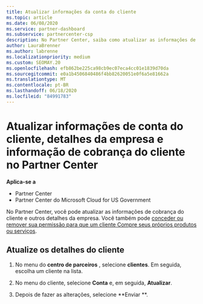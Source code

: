 ```yaml
---
title: Atualizar informações da conta do cliente
ms.topic: article
ms.date: 06/08/2020
ms.service: partner-dashboard
ms.subservice: partnercenter-csp
description: No Partner Center, saiba como atualizar as informações de cobrança de um cliente ou como atualizar os detalhes da empresa.
author: LauraBrenner
ms.author: labrenne
ms.localizationpriority: medium
ms.custom: SEOMAY.20
ms.openlocfilehash: efb862be225ca98cb9ec07eca4cc01e1839d70da
ms.sourcegitcommit: e0a1b4506840486f4bb82620051e0f6a5e81662a
ms.translationtype: MT
ms.contentlocale: pt-BR
ms.lasthandoff: 06/18/2020
ms.locfileid: "84991783"
---
```

# <a name="update-customer-account-info-company-details-and-customer-billing-information-in-partner-center"></a>Atualizar informações de conta do cliente, detalhes da empresa e informação de cobrança do cliente no Partner Center

**Aplica-se a**

- Partner Center
- Partner Center do Microsoft Cloud for US Government

No Partner Center, você pode atualizar as informações de cobrança do cliente e outros detalhes da empresa. Você também pode [conceder ou remover sua permissão para que um cliente Compre seus próprios produtos ou serviços](give-customers-permission.md).

## <a name="update-customer-details"></a>Atualize os detalhes do cliente

1. No menu do **centro de parceiros** , selecione **clientes**. Em seguida, escolha um cliente na lista.

2. No menu do cliente, selecione **Conta** e, em seguida, **Atualizar**.

3. Depois de fazer as alterações, selecione **Enviar **.